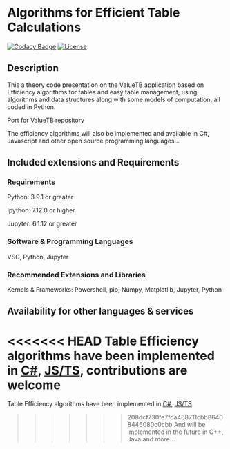# Algorithms for Efficient Table Calculations
[![Codacy Badge](https://api.codacy.com/project/badge/Grade/a76e5f37350f4b599a1f991c669a4ca8)](https://app.codacy.com/gh/Pomidorka1234/Table-Efficiency?utm_source=github.com&utm_medium=referral&utm_content=Pomidorka1234/Table-Efficiency&utm_campaign=Badge_Grade)
[![License](https://img.shields.io/badge/License-MIT%20License-brightgreen)](https://github.com/Pomidorka1234/Table-Efficiency/blob/main/LICENSE)

## Description

This a theory code presentation on the ValueTB application based on Efficiency algorithms for tables and easy table management, using algorithms and data structures along with some models of computation, all coded in Python.

Port for [ValueTB](https://github.com/Pomid0rchik/ValueTB) repository

The efficiency algorithms will also be implemented and available in C#, Javascript and other open source programming languages...

## Included extensions and Requirements

### Requirements
Python: 3.9.1 or greater

Ipython: 7.12.0 or higher

Jupyter: 6.1.12 or greater

### Software & Programming Languages
VSC, Python, Jupyter

### Recommended Extensions and Libraries

Kernels & Frameworks: Powershell, pip, Numpy, Matplotlib, Jupyter, Python

## Availability for other languages & services
<<<<<<< HEAD
Table Efficiency algorithms have been implemented in [C#](https://github.com/Pomidorka1234/Table-Efficiency-CS), [JS/TS](https://github.com/Pomidorka1234/Table-Efficiency-JS-TS), contributions are welcome
=======
Table Efficiency algorithms have been implemented in [C#](https://github.com/Pomid0rchik/Table-Algorithms-CS), [JS/TS](https://github.com/Pomid0rchik/Table-Algorithms-JS-TS)
>>>>>>> 208dcf730fe7fda468711cbb86408446080c0cbb
And will be implemented in the future in C++, Java and more...
